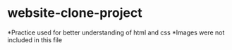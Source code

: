# website-clone-project
*Practice used for better understanding of html and css
*Images were not included in this file 
